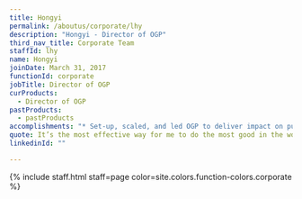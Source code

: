 ```yaml
---
title: Hongyi
permalink: /aboutus/corporate/lhy
description: "Hongyi - Director of OGP"
third_nav_title: Corporate Team
staffId: lhy
name: Hongyi
joinDate: March 31, 2017
functionId: corporate
jobTitle: Director of OGP
curProducts:
  - Director of OGP
pastProducts:
  - pastProducts
accomplishments: "* Set-up, scaled, and led OGP to deliver impact on public good!"
quote: It’s the most effective way for me to do the most good in the world
linkedinId: ""

---
```


{% include staff.html staff=page color=site.colors.function-colors.corporate %}
